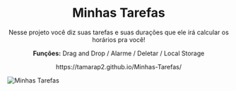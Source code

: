 <h1 align="center">Minhas Tarefas</h1>

<p align="center">Nesse projeto você diz suas tarefas e suas durações que ele irá calcular os horários pra você! </p>
<p align="center"><strong>Funções:</strong> Drag and Drop / Alarme / Deletar / Local Storage</p>
<p align="center">https://tamarap2.github.io/Minhas-Tarefas/</p>

![Minhas Tarefas](https://user-images.githubusercontent.com/87210574/202060564-bfdb9dcd-67ac-4a6c-b930-b68fa41ec418.png) 
